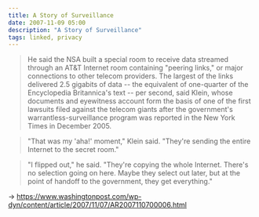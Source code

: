 ```yaml
---
title: A Story of Surveillance
date: 2007-11-09 05:00
description: "A Story of Surveillance"
tags: linked, privacy
---
```


> He said the NSA built a special room to receive data streamed through an AT&T Internet room containing "peering links," or major connections to other telecom providers. The largest of the links delivered 2.5 gigabits of data -- the equivalent of one-quarter of the Encyclopedia Britannica's text -- per second, said Klein, whose documents and eyewitness account form the basis of one of the first lawsuits filed against the telecom giants after the government's warrantless-surveillance program was reported in the New York Times in December 2005.

> "That was my 'aha!' moment," Klein said. "They're sending the entire Internet to the secret room."

> "I flipped out," he said. "They're copying the whole Internet. There's no selection going on here. Maybe they select out later, but at the point of handoff to the government, they get everything."

→ https://www.washingtonpost.com/wp-dyn/content/article/2007/11/07/AR2007110700006.html
